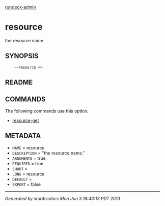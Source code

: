 [rundeck-admin](../../index.html)

# resource

the resource name.

## SYNOPSIS

        --resource <>

## README



## COMMANDS

The following commands use this option.

* [resource-get](../../commands/resource-get/index.html)

## METADATA

* `NAME` = resource
* `DESCRIPTION` = "the resource name."
* `ARGUMENTS` = true
* `REQUIRED` = true
* `SHORT` = 
* `LONG` = resource
* `DEFAULT` = 
* `EXPORT` = false

----

*Generated by stubbs:docs Mon Jun  3 18:43:13 PDT 2013*

